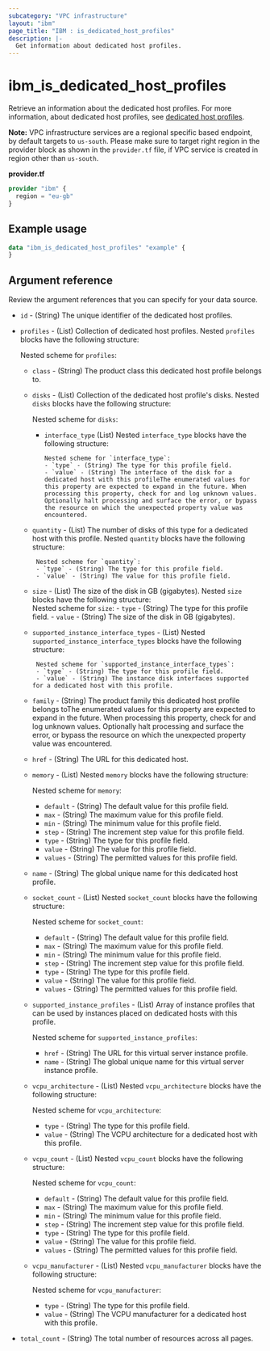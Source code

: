 ```yaml
---
subcategory: "VPC infrastructure"
layout: "ibm"
page_title: "IBM : is_dedicated_host_profiles"
description: |-
  Get information about dedicated host profiles.
---
```


# ibm_is_dedicated_host_profiles
Retrieve an information about the dedicated host profiles. For more information, about dedicated host profiles, see [dedicated host profiles](https://cloud.ibm.com/docs/vpc?topic=vpc-dh-profiles).

**Note:** 
VPC infrastructure services are a regional specific based endpoint, by default targets to `us-south`. Please make sure to target right region in the provider block as shown in the `provider.tf` file, if VPC service is created in region other than `us-south`.

**provider.tf**

```terraform
provider "ibm" {
  region = "eu-gb"
}
```

## Example usage

```terraform
data "ibm_is_dedicated_host_profiles" "example" {
}
```


## Argument reference
Review the argument references that you can specify for your data source. 

- `id` - (String) The unique identifier of the dedicated host profiles.
- `profiles` - (List) Collection of dedicated host profiles. Nested `profiles` blocks have the following structure:

  Nested scheme for `profiles`:
	- `class` - (String) The product class this dedicated host profile belongs to.
	- `disks` - (List) Collection of the dedicated host profile's disks. Nested `disks` blocks have the following structure:

	  Nested scheme for `disks`:
	  - `interface_type` (List) Nested `interface_type` blocks have the following structure:

			Nested scheme for `interface_type`:
			- `type` - (String) The type for this profile field.
			- `value` - (String) The interface of the disk for a dedicated host with this profileThe enumerated values for this property are expected to expand in the future. When processing this property, check for and log unknown values. Optionally halt processing and surface the error, or bypass the resource on which the unexpected property value was encountered.
	 - `quantity` - (List) The number of disks of this type for a dedicated host with this profile. Nested `quantity` blocks have the following structure:

			Nested scheme for `quantity`:
			- `type` - (String) The type for this profile field.
			- `value` - (String) The value for this profile field.
	 - `size` - (List) The size of the disk in GB (gigabytes). Nested `size` blocks have the following structure:	 	
			Nested scheme for `size`:
			- `type` - (String) The type for this profile field.
			- `value` - (String) The size of the disk in GB (gigabytes).
	 - `supported_instance_interface_types`  - (List) Nested `supported_instance_interface_types` blocks have the following structure:
	  
			Nested scheme for `supported_instance_interface_types`:
			- `type` - (String) The type for this profile field.
			- `value` - (String) The instance disk interfaces supported for a dedicated host with this profile.
	- `family` - (String) The product family this dedicated host profile belongs toThe enumerated values for this property are expected to expand in the future. When processing this property, check for and log unknown values. Optionally halt processing and surface the error, or bypass the resource on which the unexpected property value was encountered.
	- `href` - (String) The URL for this dedicated host.
	- `memory`  - (List) Nested `memory` blocks have the following structure:

	  Nested scheme for `memory`:
	  - `default` - (String) The default value for this profile field.
	  - `max` - (String) The maximum value for this profile field.
	  - `min` - (String) The minimum value for this profile field.
	  - `step` - (String) The increment step value for this profile field.
	  - `type` - (String) The type for this profile field.
	  - `value` - (String) The value for this profile field.
	  - `values` - (String) The permitted values for this profile field.
	- `name` - (String) The global unique name for this dedicated host profile.
	- `socket_count`  - (List) Nested `socket_count` blocks have the following structure:

	  Nested scheme for `socket_count`:
	  - `default` - (String) The default value for this profile field.
	  - `max` - (String) The maximum value for this profile field.
	  - `min` - (String) The minimum value for this profile field.
	  - `step` - (String) The increment step value for this profile field.
	  - `type` - (String) The type for this profile field.
	  - `value` - (String) The value for this profile field.
	  - `values` - (String) The permitted values for this profile field.
	- `supported_instance_profiles` - (List) Array of instance profiles that can be used by instances placed on dedicated hosts with this profile.

	  Nested scheme for `supported_instance_profiles`:
	  - `href` - (String) The URL for this virtual server instance profile.
	  - `name` - (String) The global unique name for this virtual server instance profile.
	- `vcpu_architecture` - (List)  Nested `vcpu_architecture` blocks have the following structure:

	  Nested scheme for `vcpu_architecture`:
	  - `type` - (String) The type for this profile field.
	  - `value` - (String) The VCPU architecture for a dedicated host with this profile.
	- `vcpu_count` - (List) Nested `vcpu_count` blocks have the following structure:

	  Nested scheme for `vcpu_count`:
	  - `default` - (String) The default value for this profile field.
	  - `max` - (String) The maximum value for this profile field.
	  - `min` - (String) The minimum value for this profile field.
	  - `step` - (String) The increment step value for this profile field.
	  - `type` - (String) The type for this profile field.
	  - `value` - (String) The value for this profile field.
	  - `values` - (String) The permitted values for this profile field.
	- `vcpu_manufacturer` - (List)  Nested `vcpu_manufacturer` blocks have the following structure:

	  Nested scheme for `vcpu_manufacturer`:
	  - `type` - (String) The type for this profile field.
	  - `value` - (String) The VCPU manufacturer for a dedicated host with this profile.
- `total_count` - (String) The total number of resources across all pages.

